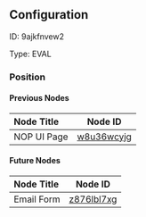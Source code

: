 # <nil>
## Configuration
ID:  9ajkfnvew2

Type: EVAL 








### Position

#### Previous Nodes
| Node Title | Node ID |
| :------------- | ------------ |
| NOP UI Page | [w8u36wcyjg](./w8u36wcyjg.md) | 
 
 #### Future Nodes
| Node Title | Node ID |
| :------------- | ------------ |
| Email Form |[z876lbl7xg](./z876lbl7xg.md) | 